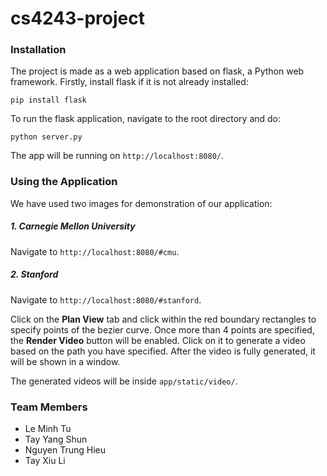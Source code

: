 cs4243-project
==============

### Installation

The project is made as a web application based on flask, a Python web framework.
Firstly, install flask if it is not already installed:
```
pip install flask
```

To run the flask application, navigate to the root directory and do:
```
python server.py
```
The app will be running on `http://localhost:8080/`.

### Using the Application

We have used two images for demonstration of our application:

##### 1. Carnegie Mellon University
Navigate to `http://localhost:8080/#cmu`.

##### 2. Stanford
Navigate to `http://localhost:8080/#stanford`.

Click on the **Plan View** tab and click within the red boundary rectangles to specify points of the bezier curve.
Once more than 4 points are specified, the **Render Video** button will be enabled. Click on it to generate a video based on the path you have specified. After the video is fully generated, it will be shown in a window.

The generated videos will be inside `app/static/video/`.

### Team Members
- Le Minh Tu
- Tay Yang Shun
- Nguyen Trung Hieu
- Tay Xiu Li
